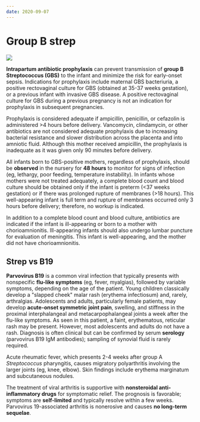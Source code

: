 ```yaml
---
date: 2020-09-07
---
```


# Group B strep

<!-- infant born to mothers requiring GBS prophylaxis management -->

![](https://www.uworld.com/media/L34447.png)

**Intrapartum antibiotic prophylaxis** can prevent transmission of **group B Streptococcus (GBS)** to the infant and minimize the risk for early-onset sepsis. Indications for prophylaxis include maternal GBS bacteriuria, a positive rectovaginal culture for GBS (obtained at 35-37 weeks gestation), or a previous infant with invasive GBS disease. A positive rectovaginal culture for GBS during a previous pregnancy is not an indication for prophylaxis in subsequent pregnancies.

Prophylaxis is considered adequate if ampicillin, penicillin, or cefazolin is administered >4 hours before delivery. Vancomycin, clindamycin, or other antibiotics are not considered adequate prophylaxis due to increasing bacterial resistance and slower distribution across the placenta and into amniotic fluid. Although this mother received ampicillin, the prophylaxis is inadequate as it was given only 90 minutes before delivery.

All infants born to GBS-positive mothers, regardless of prophylaxis, should be **observed** in the nursery for **48 hours** to monitor for signs of infection (eg, lethargy, poor feeding, temperature instability). In infants whose mothers were not treated adequately, a complete blood count and blood culture should be obtained only if the infant is preterm (<37 weeks gestation) or if there was prolonged rupture of membranes (>18 hours). This well-appearing infant is full term and rupture of membranes occurred only 3 hours before delivery; therefore, no workup is indicated.

In addition to a complete blood count and blood culture, antibiotics are indicated if the infant is ill-appearing or born to a mother with chorioamnionitis. Ill-appearing infants should also undergo lumbar puncture for evaluation of meningitis. This infant is well-appearing, and the mother did not have chorioamnionitis.

## Strep vs B19

<!-- B19 sx vs acute rheumatic fever -->

**Parvovirus B19** is a common viral infection that typically presents with nonspecific **flu-like symptoms** (eg, fever, myalgias), followed by variable symptoms, depending on the age of the patient. Young children classically develop a "slapped cheek" malar rash (erythema infectiosum) and, rarely, arthralgias. Adolescents and adults, particularly female patients, may develop **acute-onset symmetric** **joint pain**, swelling, and stiffness in the proximal interphalangeal and metacarpophalangeal joints a week after the flu-like symptoms. As seen in this patient, a faint, erythematous, reticular rash may be present. However, most adolescents and adults do not have a rash. Diagnosis is often clinical but can be confirmed by serum **serology** (parvovirus B19 IgM antibodies); sampling of synovial fluid is rarely required.

Acute rheumatic fever, which presents 2-4 weeks after group A _Streptococcus_ pharyngitis, causes migratory polyarthritis involving the larger joints (eg, knee, elbow). Skin findings include erythema marginatum and subcutaneous nodules.

<!-- B19 treatment and prognosis -->

The treatment of viral arthritis is supportive with **nonsteroidal anti-inflammatory drugs** for symptomatic relief. The prognosis is favorable; symptoms are **self-limited** and typically resolve within a few weeks. Parvovirus 19-associated arthritis is nonerosive and causes **no long-term sequelae**.
